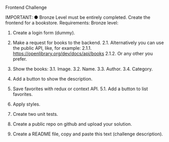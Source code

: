 Frontend Challenge

IMPORTANT:
● Bronze Level must be entirely completed.
Create the frontend for a bookstore.
Requirements:
Bronze level:
1. Create a login form (dummy).
2. Make a request for books to the backend.
2.1. Alternatively you can use the public API, like, for example:
2.1.1. https://openlibrary.org/dev/docs/api/books
2.1.2. Or any other you prefer.

3. Show the books:
3.1. Image.
3.2. Name.
3.3. Author.
3.4. Category.
4. Add a button to show the description.
5. Save favorites with redux or context API.
5.1. Add a button to list favorites.
6. Apply styles.
7. Create two unit tests.
8. Create a public repo on github and upload your solution.
9. Create a README file, copy and paste this text (challenge description).